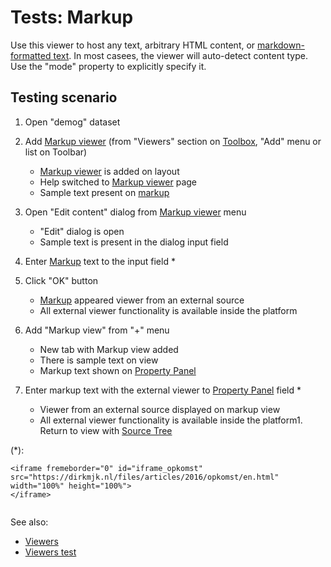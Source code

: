<!-- TITLE: Tests: Markup viewer -->
<!-- SUBTITLE: -->

# Tests: Markup

Use this viewer to host any text, arbitrary HTML content, or [markdown-formatted text](../../overview/markdown.md). In most casees,
the viewer will auto-detect content type. Use the "mode" property to explicitly specify it.

## Testing scenario

1. Open "demog" dataset

1. Add [Markup viewer](../visualize/viewers/markup.md) (from "Viewers" section on [Toolbox](../../overview/navigation.md#toolbox), "Add" menu or list on Toolbar)
   * [Markup viewer](../visualize/viewers/markup.md) is added on layout
   * Help switched to [Markup viewer](../visualize/viewers/markup.md) page
   * Sample text present on [markup](../visualize/viewers/markup.md)

1. Open "Edit content" dialog from [Markup viewer](../visualize/viewers/markup.md) menu
   * "Edit" dialog is open
   * Sample text is present in the dialog input field

1. Enter [Markup](../visualize/viewers/markup.md) text to the input field *

1. Click "OK" button
   * [Markup](../visualize/viewers/markup.md) appeared viewer from an external source
   * All external viewer functionality is available inside the platform
   
1. Add "Markup view" from "+" menu
   * New tab with Markup view added
   * There is sample text on view
   * Markup text shown on [Property Panel](../../overview/navigation.md#properties)
   
1. Enter markup text with the external viewer to [Property Panel](../../overview/navigation.md#properties) field *
      * Viewer from an external source displayed on markup view
      * All external viewer functionality is available inside the platform1. Return to view with [Source Tree](../entities/data-source)

(*):
```
<iframe fremeborder="0" id="iframe_opkomst" src="https://dirkmjk.nl/files/articles/2016/opkomst/en.html"
width="100%" height="100%">
</iframe>
  
```
See also:

  * [Viewers](../viewers.md)
  * [Viewers test](../visualize/viewers/viewers-test.md)
